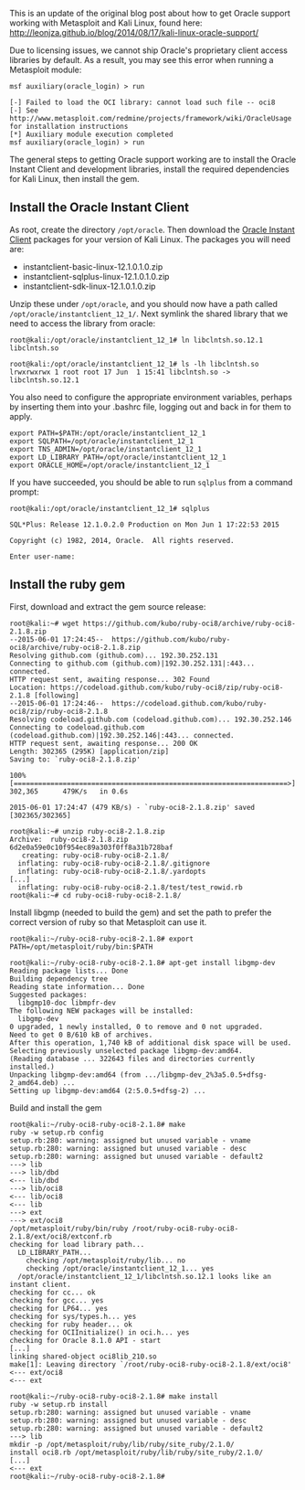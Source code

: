 This is an update of the original blog post about how to get Oracle support working with Metasploit and Kali Linux, found here: http://leonjza.github.io/blog/2014/08/17/kali-linux-oracle-support/

Due to licensing issues, we cannot ship Oracle's proprietary client access libraries by default. As a result, you may see this error when running a Metasploit module:

```
msf auxiliary(oracle_login) > run

[-] Failed to load the OCI library: cannot load such file -- oci8
[-] See http://www.metasploit.com/redmine/projects/framework/wiki/OracleUsage for installation instructions
[*] Auxiliary module execution completed
msf auxiliary(oracle_login) > run
```

The general steps to getting Oracle support working are to install the Oracle Instant Client and development libraries, install the required dependencies for Kali Linux, then install the gem.

## Install the Oracle Instant Client
As root, create the directory `/opt/oracle`. Then download the [Oracle Instant Client](http://www.oracle.com/technetwork/database/features/instant-client/index-097480.html) packages for your version of Kali Linux. The packages you will need are:

* instantclient-basic-linux-12.1.0.1.0.zip
* instantclient-sqlplus-linux-12.1.0.1.0.zip
* instantclient-sdk-linux-12.1.0.1.0.zip

Unzip these under `/opt/oracle`, and you should now have a path called `/opt/oracle/instantclient_12_1/`. Next symlink the shared library that we need to access the library from oracle:

```
root@kali:/opt/oracle/instantclient_12_1# ln libclntsh.so.12.1 libclntsh.so

root@kali:/opt/oracle/instantclient_12_1# ls -lh libclntsh.so
lrwxrwxrwx 1 root root 17 Jun  1 15:41 libclntsh.so -> libclntsh.so.12.1
```

You also need to configure the appropriate environment variables, perhaps by inserting them into your .bashrc file, logging out and back in for them to apply.

```
export PATH=$PATH:/opt/oracle/instantclient_12_1
export SQLPATH=/opt/oracle/instantclient_12_1
export TNS_ADMIN=/opt/oracle/instantclient_12_1
export LD_LIBRARY_PATH=/opt/oracle/instantclient_12_1
export ORACLE_HOME=/opt/oracle/instantclient_12_1
```

If you have succeeded, you should be able to run `sqlplus` from a command prompt:
```
root@kali:/opt/oracle/instantclient_12_1# sqlplus

SQL*Plus: Release 12.1.0.2.0 Production on Mon Jun 1 17:22:53 2015

Copyright (c) 1982, 2014, Oracle.  All rights reserved.

Enter user-name:
```

## Install the ruby gem

First, download and extract the gem source release:

```
root@kali:~# wget https://github.com/kubo/ruby-oci8/archive/ruby-oci8-2.1.8.zip
--2015-06-01 17:24:45--  https://github.com/kubo/ruby-oci8/archive/ruby-oci8-2.1.8.zip
Resolving github.com (github.com)... 192.30.252.131
Connecting to github.com (github.com)|192.30.252.131|:443... connected.
HTTP request sent, awaiting response... 302 Found
Location: https://codeload.github.com/kubo/ruby-oci8/zip/ruby-oci8-2.1.8 [following]
--2015-06-01 17:24:46--  https://codeload.github.com/kubo/ruby-oci8/zip/ruby-oci8-2.1.8
Resolving codeload.github.com (codeload.github.com)... 192.30.252.146
Connecting to codeload.github.com (codeload.github.com)|192.30.252.146|:443... connected.
HTTP request sent, awaiting response... 200 OK
Length: 302365 (295K) [application/zip]
Saving to: `ruby-oci8-2.1.8.zip'

100%[===================================================================>] 302,365      479K/s   in 0.6s

2015-06-01 17:24:47 (479 KB/s) - `ruby-oci8-2.1.8.zip' saved [302365/302365]

root@kali:~# unzip ruby-oci8-2.1.8.zip
Archive:  ruby-oci8-2.1.8.zip
6d2e0a59e0c10f954ec89a303f0ff8a31b728baf
   creating: ruby-oci8-ruby-oci8-2.1.8/
  inflating: ruby-oci8-ruby-oci8-2.1.8/.gitignore
  inflating: ruby-oci8-ruby-oci8-2.1.8/.yardopts
[...]
  inflating: ruby-oci8-ruby-oci8-2.1.8/test/test_rowid.rb
root@kali:~# cd ruby-oci8-ruby-oci8-2.1.8/
```

Install libgmp (needed to build the gem) and set the path to prefer the correct version of ruby so that Metasploit can use it.

```
root@kali:~/ruby-oci8-ruby-oci8-2.1.8# export PATH=/opt/metasploit/ruby/bin:$PATH

root@kali:~/ruby-oci8-ruby-oci8-2.1.8# apt-get install libgmp-dev
Reading package lists... Done
Building dependency tree
Reading state information... Done
Suggested packages:
  libgmp10-doc libmpfr-dev
The following NEW packages will be installed:
  libgmp-dev
0 upgraded, 1 newly installed, 0 to remove and 0 not upgraded.
Need to get 0 B/610 kB of archives.
After this operation, 1,740 kB of additional disk space will be used.
Selecting previously unselected package libgmp-dev:amd64.
(Reading database ... 322643 files and directories currently installed.)
Unpacking libgmp-dev:amd64 (from .../libgmp-dev_2%3a5.0.5+dfsg-2_amd64.deb) ...
Setting up libgmp-dev:amd64 (2:5.0.5+dfsg-2) ...
```

Build and install the gem

```
root@kali:~/ruby-oci8-ruby-oci8-2.1.8# make
ruby -w setup.rb config
setup.rb:280: warning: assigned but unused variable - vname
setup.rb:280: warning: assigned but unused variable - desc
setup.rb:280: warning: assigned but unused variable - default2
---> lib
---> lib/dbd
<--- lib/dbd
---> lib/oci8
<--- lib/oci8
<--- lib
---> ext
---> ext/oci8
/opt/metasploit/ruby/bin/ruby /root/ruby-oci8-ruby-oci8-2.1.8/ext/oci8/extconf.rb
checking for load library path...
  LD_LIBRARY_PATH...
    checking /opt/metasploit/ruby/lib... no
    checking /opt/oracle/instantclient_12_1... yes
  /opt/oracle/instantclient_12_1/libclntsh.so.12.1 looks like an instant client.
checking for cc... ok
checking for gcc... yes
checking for LP64... yes
checking for sys/types.h... yes
checking for ruby header... ok
checking for OCIInitialize() in oci.h... yes
checking for Oracle 8.1.0 API - start
[...]
linking shared-object oci8lib_210.so
make[1]: Leaving directory `/root/ruby-oci8-ruby-oci8-2.1.8/ext/oci8'
<--- ext/oci8
<--- ext

root@kali:~/ruby-oci8-ruby-oci8-2.1.8# make install
ruby -w setup.rb install
setup.rb:280: warning: assigned but unused variable - vname
setup.rb:280: warning: assigned but unused variable - desc
setup.rb:280: warning: assigned but unused variable - default2
---> lib
mkdir -p /opt/metasploit/ruby/lib/ruby/site_ruby/2.1.0/
install oci8.rb /opt/metasploit/ruby/lib/ruby/site_ruby/2.1.0/
[...]
<--- ext
root@kali:~/ruby-oci8-ruby-oci8-2.1.8#
```